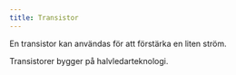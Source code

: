 ```yaml
---
title: Transistor
---
```


En transistor kan användas för att förstärka en liten ström.

Transistorer bygger på halvledarteknologi.

